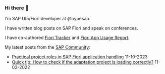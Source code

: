 ### Hi there 👋

I'm SAP UI5/Fiori developer at @nypesap.

I have written blog posts on SAP Fiori and speak on conferences.

I have co-authored [Fiori Tracker](https://help.fioritracker.org) and [Fiori App Usage Report](https://help.fioriappsusage.org).


My latest posts from the [SAP Community](https://community.sap.com/t5/user/viewprofilepage/user-id/739):
- [Practical project roles in SAP Fiori application handling]( https://blogs.sap.com/?p=13578582 ) ‎11-10-2023
- [Quick tip: How to check if the adaptation project is loading correctly?]( https://community.sap.com/t5/technology-blogs-by-members/quick-tip-how-to-check-if-the-adaptation-project-is-loading-correctly/ba-p/13562297 ) 11-02-2022

